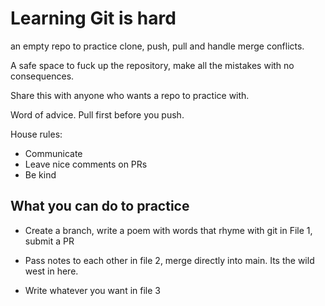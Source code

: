 # Learning Git is hard

an empty repo to practice clone, push, pull and handle merge conflicts.

A safe space to fuck up the repository, make all the mistakes with no consequences.

Share this with anyone who wants a repo to practice with.

Word of advice. Pull first before you push.

House rules:

- Communicate
- Leave nice comments on PRs
- Be kind

## What you can do to practice

- Create a branch, write a poem with words that rhyme with git in File 1, submit a PR

- Pass notes to each other in file 2, merge directly into main. Its the wild west in here.

- Write whatever you want in file 3
